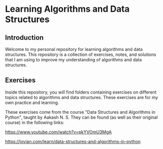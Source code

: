 # Learning Algorithms and Data Structures


## Introduction

Welcome to my personal repository for learning algorithms and data structures. This repository is a collection of exercises, notes, and solutions that I am using to improve my understanding of algorithms and data structures.

## Exercises

Inside this repository, you will find folders containing exercises on different topics related to algorithms and data structures. These exercises are for my own practice and learning.

These exercises come from the course "Data Structures and Algorithms in Python", taught by Aakash N. S. They can be found (as well as their original course) in the following links: 

https://www.youtube.com/watch?v=pkYVOmU3MgA

https://jovian.com/learn/data-structures-and-algorithms-in-python
